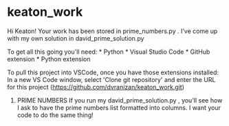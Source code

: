 # keaton_work

Hi Keaton!  Your work has been stored in prime_numbers.py .  I've come up with my own solution in david_prime_solution.py

To get all this going you'll need:
    * Python
    * Visual Studio Code
    *   GitHub extension
    *   Python extension

To pull this project into VSCode, once you have those extensions installed:
    In a new VS Code window, select 'Clone git repository' and enter the URL for this project (https://github.com/dvranizan/keaton_work.git)

1) PRIME NUMBERS
    If you run my david_prime_solution.py , you'll see how I ask to have the prime numbers list formatted into columns.
    I want your code to do the same thing!